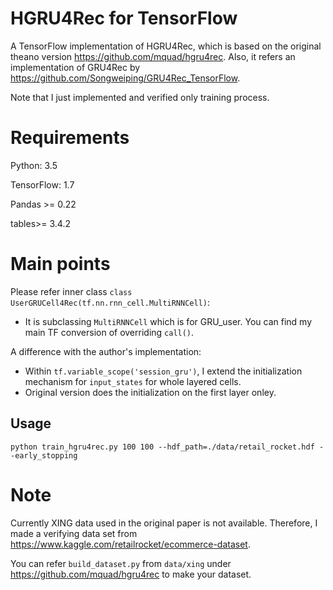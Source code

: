# HGRU4Rec for TensorFlow

A TensorFlow implementation of HGRU4Rec, which is based on the original theano version https://github.com/mquad/hgru4rec.
Also, it refers an implementation of GRU4Rec by https://github.com/Songweiping/GRU4Rec_TensorFlow.

Note that I just implemented and verified only training process. 

# Requirements

Python: 3.5

TensorFlow: 1.7

Pandas >= 0.22

tables>= 3.4.2

# Main points
Please refer inner class `class UserGRUCell4Rec(tf.nn.rnn_cell.MultiRNNCell)`:

- It is subclassing `MultiRNNCell` which is for GRU_user. You can find my main TF conversion of overriding `call()`.

A difference with the author's implementation:
- Within `tf.variable_scope('session_gru')`, I extend the initialization mechanism for `input_states` for whole layered cells.
- Original version does the initialization on the first layer onley.

## Usage

`python train_hgru4rec.py 100 100 --hdf_path=./data/retail_rocket.hdf --early_stopping`

# Note

Currently XING data used in the original paper is not available. Therefore, I made a verifying data set from https://www.kaggle.com/retailrocket/ecommerce-dataset.

You can refer `build_dataset.py` from `data/xing` under https://github.com/mquad/hgru4rec to make your dataset.
